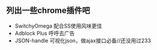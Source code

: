 ## 列出一些chrome插件吧

- SwitchyOmega 配合SS使用风味更佳
- Adblock Plus 呼呼去广告
- JSON-handle 可视化json，做ajax接口必备//还没用过233